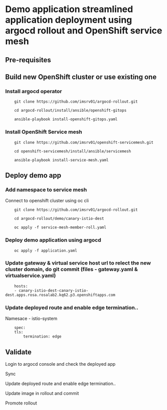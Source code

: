 
# Demo application streamlined application deployment using argocd rollout and OpenShift service mesh

## Pre-requisites

## Build new OpenShift cluster or use existing one

### Install argocd operator

        git clone https://github.com/imsrv01/argocd-rollout.git

        cd argocd-rollout/install/ansible/openshift-gitops

        ansible-playbook install-openshift-gitops.yaml

### Install OpenShift Service mesh

        git clone https://github.com/imsrv01/openshift-servicemesh.git

        cd openshift-servicemesh/install/ansible/servicemesh

        ansible-playbook install-service-mesh.yaml

## Deploy demo app

### Add namespace to service mesh

Connect to openshift cluster using oc cli

        git clone https://github.com/imsrv01/argocd-rollout.git

        cd argocd-rollout/demo/canary-istio-dest

        oc apply -f service-mesh-member-roll.yaml

### Deploy demo application using argocd

        oc apply -f application.yaml

### Update gateway & virtual service host url to relect the new cluster domain, do git commit (files - gateway.yaml & virtualservice.yaml)

        hosts:
        - canary-istio-dest-canary-istio-dest.apps.rosa.rosalab2.kq62.p3.openshiftapps.com

### Update deployed route and enable edge termination..

Namesace - istio-system

        spec:
        tls:
            termination: edge

## Validate

Login to argocd console and check the deployed app

Sync

Update deployed route and enable edge termination..

Update image in rollout and commit

Promote rollout

